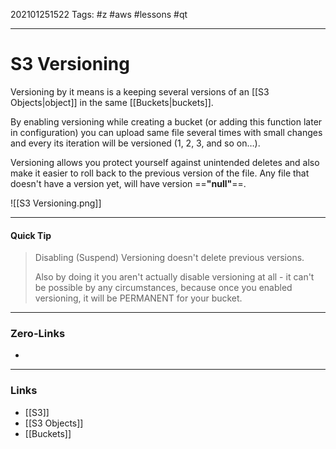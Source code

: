 202101251522
Tags: #z #aws #lessons #qt 

---
# S3 Versioning

Versioning by it means is a keeping several versions of an [[S3 Objects|object]] in the same [[Buckets|buckets]].

By enabling versioning while creating a bucket (or adding this function later in configuration) you can upload same file several times with small changes and every its iteration will be versioned (1, 2, 3, and so on…). 

Versioning allows you protect yourself against unintended deletes and also make it easier to roll back to the previous version of the file. Any file that doesn't have a version yet, will have version ==**"null"**==. 

![[S3 Versioning.png]]

---

#### Quick Tip

> Disabling (Suspend) Versioning doesn't delete previous versions. 
> 
> Also by doing it you aren't actually disable versioning at all - it can't be possible by any circumstances, because once you enabled versioning, it will be PERMANENT for your bucket.

---
### Zero-Links
- 
---
### Links
- [[S3]]
- [[S3 Objects]]
- [[Buckets]]